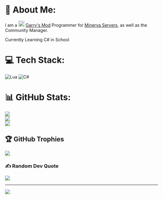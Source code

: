 # 💫 About Me:
I am a <img src="https://files.facepunch.com/garry/822e60dc-c931-43e4-800f-cbe010b3d4cc.png" width="20px"/> [Garry's Mod](https://store.steampowered.com/app/4000/Garrys_Mod/) Programmer for [Minerva Servers](https://discord.gg/nfVHfMFf6e), as well as the Community Manager.

Currently Learning C# in School


# 💻 Tech Stack:
![Lua](https://img.shields.io/badge/lua-%232C2D72.svg?style=for-the-badge&logo=lua&logoColor=white)
![C#](https://img.shields.io/badge/csharp-%232C2D72.svg?style=for-the-badge&logo=csharp&logoColor=orange)
# 📊 GitHub Stats:
![](https://github-readme-stats.vercel.app/api?username=bloodycop7&theme=github_dark&hide_border=false&include_all_commits=true&count_private=true)<br/>
![](https://github-readme-streak-stats.herokuapp.com/?user=bloodycop7&theme=github_dark&hide_border=false)<br/>
![](https://github-readme-stats.vercel.app/api/top-langs/?username=bloodycop7&theme=github_dark&hide_border=false&include_all_commits=true&count_private=true&layout=compact)

## 🏆 GitHub Trophies
![](https://github-profile-trophy.vercel.app/?username=bloodycop7&theme=github_dark_dimmed&no-frame=false&no-bg=false&margin-w=4)

### ✍️ Random Dev Quote
![](https://quotes-github-readme.vercel.app/api?type=horizontal&theme=github_dark)

---
[![](https://visitcount.itsvg.in/api?id=bloodycop7&icon=0&color=0)](https://visitcount.itsvg.in)
